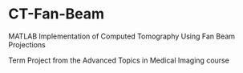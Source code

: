 # CT-Fan-Beam
MATLAB Implementation of Computed Tomography Using Fan Beam Projections

Term Project from the Advanced Topics in Medical Imaging course
